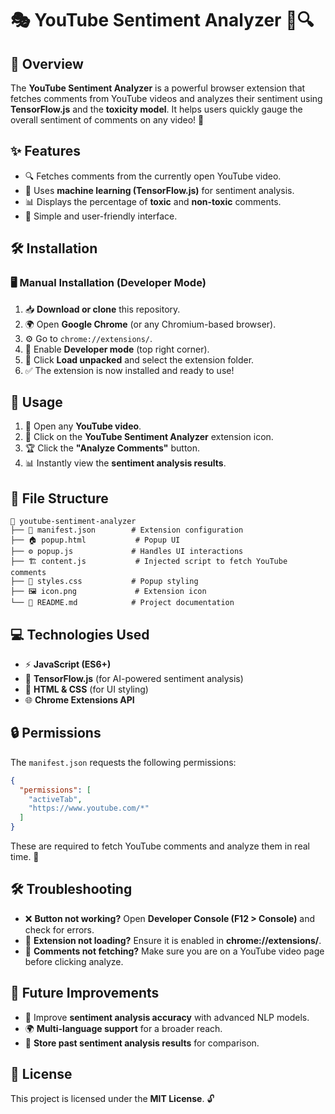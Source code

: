 # 🎭 YouTube Sentiment Analyzer 🎥🔍

## 🌟 Overview
The **YouTube Sentiment Analyzer** is a powerful browser extension that fetches comments from YouTube videos and analyzes their sentiment using **TensorFlow.js** and the **toxicity model**. It helps users quickly gauge the overall sentiment of comments on any video! 🚀

## ✨ Features
- 🔍 Fetches comments from the currently open YouTube video.
- 🤖 Uses **machine learning (TensorFlow.js)** for sentiment analysis.
- 📊 Displays the percentage of **toxic** and **non-toxic** comments.
- 🎨 Simple and user-friendly interface.

## 🛠 Installation
### 🖥️ Manual Installation (Developer Mode)
1. 📥 **Download or clone** this repository.
2. 🌍 Open **Google Chrome** (or any Chromium-based browser).
3. ⚙️ Go to `chrome://extensions/`.
4. 🔧 Enable **Developer mode** (top right corner).
5. 📂 Click **Load unpacked** and select the extension folder.
6. ✅ The extension is now installed and ready to use!

## 🚀 Usage
1. 🎥 Open any **YouTube video**.
2. 📌 Click on the **YouTube Sentiment Analyzer** extension icon.
3. 🏆 Click the **"Analyze Comments"** button.
4. 📊 Instantly view the **sentiment analysis results**.

## 📂 File Structure
```
📂 youtube-sentiment-analyzer
├── 📄 manifest.json        # Extension configuration
├── 🏠 popup.html           # Popup UI
├── ⚙️ popup.js             # Handles UI interactions
├── 🏗 content.js           # Injected script to fetch YouTube comments
├── 🎨 styles.css           # Popup styling
├── 🖼 icon.png             # Extension icon
└── 📖 README.md            # Project documentation
```

## 💻 Technologies Used
- ⚡ **JavaScript (ES6+)**
- 🧠 **TensorFlow.js** (for AI-powered sentiment analysis)
- 🎨 **HTML & CSS** (for UI styling)
- 🌐 **Chrome Extensions API**

## 🔒 Permissions
The `manifest.json` requests the following permissions:
```json
{
  "permissions": [
    "activeTab",
    "https://www.youtube.com/*"
  ]
}
```
These are required to fetch YouTube comments and analyze them in real time. 🔎

## 🛠 Troubleshooting
- ❌ **Button not working?** Open **Developer Console (F12 > Console)** and check for errors.
- 🔄 **Extension not loading?** Ensure it is enabled in **chrome://extensions/**.
- 📌 **Comments not fetching?** Make sure you are on a YouTube video page before clicking analyze.

## 🌱 Future Improvements
- 🚀 Improve **sentiment analysis accuracy** with advanced NLP models.
- 🌍 **Multi-language support** for a broader reach.
- 📜 **Store past sentiment analysis results** for comparison.

## 📜 License
This project is licensed under the **MIT License**. 🔓



